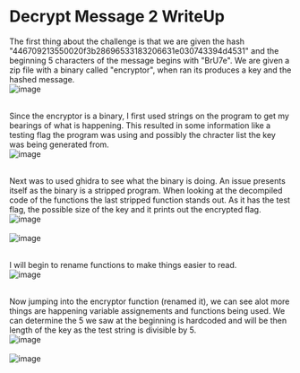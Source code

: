 # Decrypt Message 2 WriteUp

The first thing about the challenge is that we are given the hash "446709213550020f3b28696533183206631e030743394d4531" and the beginning 5 characters of the message begins with "BrU7e". We are given a zip file with a binary called "encryptor", when ran its produces a key and the hashed message.</br>
![image](https://github.com/ShadowBringer007/CTF_Repository/assets/47370367/1600d66f-3544-4b9b-8e84-3234dc1ef667) </br>
</br>

Since the encryptor is a binary, I first used strings on the program to get my bearings of what is happening. This resulted in some information like a testing flag the program was using and possibly the chracter list the key was being generated from. </br>
![image](https://github.com/ShadowBringer007/CTF_Repository/assets/47370367/f23e6e10-1d16-47af-9708-7d27a282e1cd) </br>
</br>

Next was to used ghidra to see what the binary is doing. An issue presents itself as the binary is a stripped program. When looking at the decompiled code of the functions the last stripped function stands out. As it has the test flag, the possible size of the key and it prints out the encrypted flag.</br>
![image](https://github.com/ShadowBringer007/CTF_Repository/assets/47370367/f2dd9774-8242-40bd-bc93-7804d59af836)</br>
</br>
![image](https://github.com/ShadowBringer007/CTF_Repository/assets/47370367/d954f073-1207-4cfe-9b71-3c8cc02088c5)</br>
</br>

I will begin to rename functions to make things easier to read.</br>
![image](https://github.com/ShadowBringer007/CTF_Repository/assets/47370367/af99ac14-8230-484c-be48-d437a04edbeb)</br>
</br>

Now jumping into the encryptor function (renamed it), we can see alot more things are happening variable assignements and functions being used. We can determine the 5 we saw at the beginning is hardcoded and will be then length of the key as the test string is divisible by 5.</br>
![image](https://github.com/ShadowBringer007/CTF_Repository/assets/47370367/8a1f6125-bc0f-4d91-bee1-4d22f4db409d)</br>
</br>
![image](https://github.com/ShadowBringer007/CTF_Repository/assets/47370367/b4af11d2-8329-43ff-990a-05e1d8ca417f)</br>
</br>

